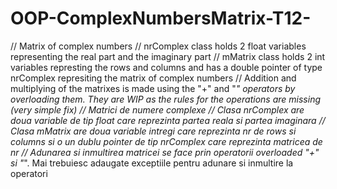 # OOP-ComplexNumbersMatrix-T12-

// Matrix of complex numbers 
// nrComplex class holds 2 float variables representing the real part and the imaginary part
// mMatrix class holds 2 int variables represting the rows and columns and has a double pointer of type nrComplex represiting the matrix of complex numbers
// Addition and multiplying of the matrixes is made using the "+" and "*" operators by overloading them. They are WIP as the rules for the operations are missing (very simple fix)
// Matrici de numere complexe
// Clasa nrComplex are doua variable de tip float care reprezinta partea reala si partea imaginara
// Clasa mMatrix are doua variable intregi care reprezinta nr de rows si columns si o un dublu pointer de tip nrComplex care reprezinta matricea de nr
// Adunarea si inmultirea matricei se face prin operatorii overloaded "+" si "*". Mai trebuiesc adaugate exceptiile pentru adunare si inmultire la operatori
